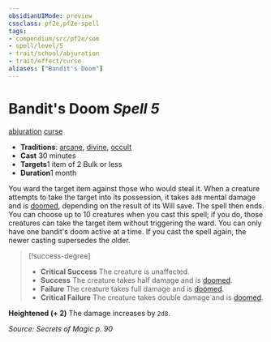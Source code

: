 ```yaml
---
obsidianUIMode: preview
cssclass: pf2e,pf2e-spell
tags:
- compendium/src/pf2e/som
- spell/level/5
- trait/school/abjuration
- trait/effect/curse
aliases: ["Bandit's Doom"]
---
```

# Bandit's Doom *Spell 5*   
[abjuration](abjuration.md)  [curse](curse.md)  

- **Traditions**: [arcane](arcane.md), [divine](divine.md), [occult](occult.md)
- **Cast** 30 minutes 
- **Targets**1 item of 2 Bulk or less
- **Duration**1 month

You ward the target item against those who would steal it. When a creature attempts to take the target into its possession, it takes `8d8` mental damage and is [doomed](conditions.md#Doomed), depending on the result of its Will save. The spell then ends. You can choose up to 10 creatures when you cast this spell; if you do, those creatures can take the target item without triggering the ward. You can only have one bandit's doom active at a time. If you cast the spell again, the newer casting supersedes the older.

> [!success-degree] 
> - **Critical Success** The creature is unaffected.
> - **Success** The creature takes half damage and is [doomed](conditions.md#Doomed).
> - **Failure** The creature takes full damage and is [doomed](conditions.md#Doomed).
> - **Critical Failure** The creature takes double damage and is [doomed](conditions.md#Doomed).

**Heightened (+ 2)** The damage increases by `2d8`.

*Source: Secrets of Magic p. 90*
